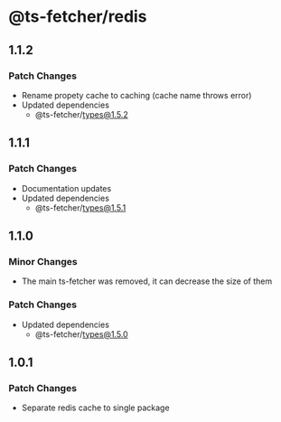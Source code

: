 # @ts-fetcher/redis

## 1.1.2

### Patch Changes

- Rename propety cache to caching (cache name throws error)
- Updated dependencies
  - @ts-fetcher/types@1.5.2

## 1.1.1

### Patch Changes

- Documentation updates
- Updated dependencies
  - @ts-fetcher/types@1.5.1

## 1.1.0

### Minor Changes

- The main ts-fetcher was removed, it can decrease the size of them

### Patch Changes

- Updated dependencies
  - @ts-fetcher/types@1.5.0

## 1.0.1

### Patch Changes

- Separate redis cache to single package
